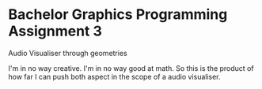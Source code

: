 # Bachelor Graphics Programming Assignment 3
Audio Visualiser through geometries

I'm in no way creative. I'm in no way good at math.
So this is the product of how far I can push both aspect in the scope of a audio visualiser.
